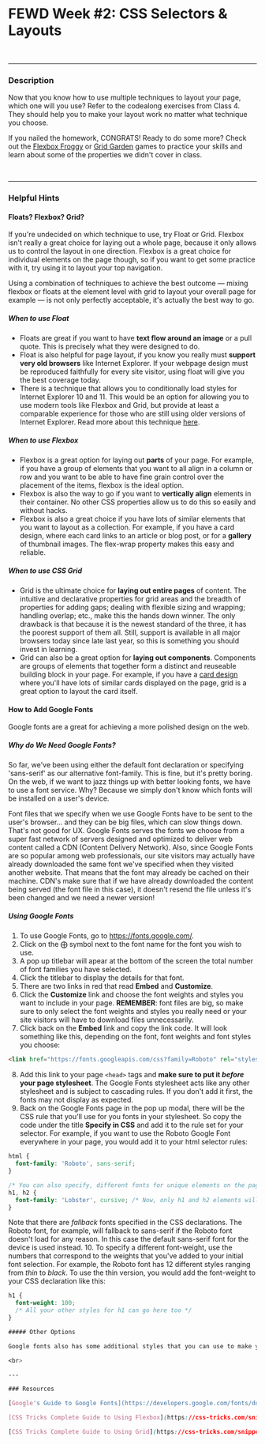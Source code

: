 # FEWD Week #2: CSS Selectors & Layouts

<br>

---

### Description

Now that you know how to use multiple techniques to layout your page, which one will you use?  Refer to the codealong exercises from Class 4.  They should help you to make your layout work no matter what technique you choose.

If you nailed the homework, CONGRATS!  Ready to do some more?  Check out the [Flexbox Froggy](http://flexboxfroggy.com/) or [Grid Garden](http://cssgridgarden.com/) games to practice your skills and learn about some of the properties we didn't cover in class.

<br>

---

### Helpful Hints

#### Floats? Flexbox? Grid?

If you're undecided on which technique to use, try Float or Grid.  Flexbox isn't really a great choice for laying out a whole page, because it only allows us to control the layout in one direction.  Flexbox is a great choice for individual elements on the page though, so if you want to get some practice with it, try using it to layout your top navigation.

Using a combination of techniques to achieve the best outcome — mixing flexbox or floats at the element level with grid to layout your overall page for example — is not only perfectly acceptable, it's actually the best way to go.

##### When to use Float

- Floats are great if you want to have **text flow around an image** or a pull quote.  This is precisely what they were designed to do.
- Float is also helpful for page layout, if you know you really must **support very old browsers** like Internet Explorer.  If your webpage design must be reproduced faithfully for every site visitor, using float will give you the best coverage today.
- There is a technique that allows you to conditionally load styles for Internet Explorer 10 and 11.  This would be an option for allowing you to use modern tools like Flexbox and Grid, but provide at least a comparable experience for those who are still using older versions of Internet Explorer.  Read more about this technique [here](https://paper-leaf.com/blog/2014/09/targeting-ie-10-11-browsers-css/).

##### When to use Flexbox

- Flexbox is a great option for laying out **parts** of your page.  For example, if you have a group of elements that you want to all align in a column or row and you want to be able to have fine grain control over the placement of the items, flexbox is the ideal option.
- Flexbox is also the way to go if you want to **vertically align** elements in their container.  No other CSS properties allow us to do this so easily and without hacks.
- Flexbox is also a great choice if you have lots of similar elements that you want to layout as a collection.  For example, if you have a card design, where each card links to an article or blog post, or for a **gallery** of thumbnail images.  The flex-wrap property makes this easy and reliable.

##### When to use CSS Grid

- Grid is the ultimate choice for **laying out entire pages** of content.  The intuitive and declarative properties for grid areas and the breadth of properties for adding gaps; dealing with flexible sizing and wrapping; handling overlap; etc., make this the hands down winner.  The only drawback is that because it is the newest standard of the three, it has the poorest support of them all.  Still, support is available in all major browsers today since late last year, so this is something you should invest in learning.
- Grid can also be a great option for **laying out components**.  Components are groups of elements that together form a distinct and reuseable building block in your page.  For example, if you have a [card design](https://econsultancy.com/blog/64646-15-delicious-examples-of-card-based-web-design) where you'll have lots of similar cards displayed on the page, grid is a great option to layout the card itself.

#### How to Add Google Fonts

Google fonts are a great for achieving a more polished design on the web.

##### Why do We Need Google Fonts?

So far, we've been using either the default font declaration or specifying 'sans-serif' as our alternative font-family.  This is fine, but it's pretty boring.  On the web, if we want to jazz things up with better looking fonts, we have to use a font service.  Why?  Because we simply don't know which fonts will be installed on a user's device.

Font files that we specify when we use Google Fonts have to be sent to the user's browser... and they can be big files, which can slow things down.  That's not good for UX.  Google Fonts serves the fonts we choose from a super fast network of servers designed and optimized to deliver web content called a CDN (Content Delivery Network).  Also, since Google Fonts are so popular among web professionals, our site visitors may actually have already downloaded the same font we've specified when they visited another website.  That means that the font may already be cached on their machine.  CDN's make sure that if we have already downloaded the content being served (the font file in this case), it doesn't resend the file unless it's been changed and we need a newer version!

##### Using Google Fonts

1. To use Google Fonts, go to https://fonts.google.com/.
2. Click on the ⨁ symbol next to the font name for the font you wish to use.
3. A pop up titlebar will apear at the bottom of the screen the total number of font families you have selected.
4. Click the titlebar to display the details for that font.
5. There are two links in red that read **Embed** and **Customize**.
6. Click the **Customize** link and choose the font weights and styles you want to include in your page.  **REMEMBER**: font files are big, so make sure to only select the font weights and styles you really need or your site visitors will have to download files unnecessarily.
7. Click back on the **Embed** link and copy the link code.  It will look something like this, depending on the font, font weights and font styles you choose:
```html
<link href="https://fonts.googleapis.com/css?family=Roboto" rel="stylesheet">
```
8. Add this link to your page ```<head>``` tags and **make sure to put it *before* your page stylesheet**.  The Google Fonts stylesheet acts like any other stylesheet and is subject to cascading rules.  If you don't add it first, the fonts may not display as expected.
9. Back on the Google Fonts page in the pop up modal, there will be the CSS rule that you'll use for you fonts in your stylesheet.  So copy the code under the title **Specify in CSS** and add it to the rule set for your selector.  For example, if you want to use the Roboto Google Font everywhere in your page, you would add it to your html selector rules:
```css
html {
  font-family: 'Roboto', sans-serif;
}

/* You can also specify, different fonts for unique elements on the page */
h1, h2 {
  font-family: 'Lobster', cursive; /* Now, only h1 and h2 elements will have this font */
}
```
Note that there are *fallback* fonts specified in the CSS declarations.  The Roboto font, for example, will fallback to sans-serif if the Roboto font doesn't load for any reason.  In this case the default sans-serif font for the device is used instead.
10. To specify a different font-weight, use the numbers that correspond to the weights that you've added to your initial font selection.  For example, the Roboto font has 12 different styles ranging from *thin* to *black*.  To use the thin version, you would add the font-weight to your CSS declaration like this:
```css
h1 {
  font-weight: 100;
  /* All your other styles for h1 can go here too */
}

##### Other Options

Google fonts also has some additional styles that you can use to make your fonts stand out.  Check them out in the [Guide to Google Fonts](https://developers.google.com/fonts/docs/getting_started).

<br>

---

### Resources

[Google's Guide to Google Fonts](https://developers.google.com/fonts/docs/getting_started)

[CSS Tricks Complete Guide to Using Flexbox](https://css-tricks.com/snippets/css/a-guide-to-flexbox/)

[CSS Tricks Complete Guide to Using Grid](https://css-tricks.com/snippets/css/complete-guide-grid/)


